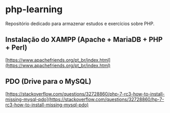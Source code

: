 # php-learning
Repositório dedicado para armazenar estudos e exercícios sobre PHP.

## Instalação do XAMPP (Apache + MariaDB + PHP + Perl)
[https://www.apachefriends.org/pt_br/index.html](https://www.apachefriends.org/pt_br/index.html)

## PDO (Drive para o MySQL)

[https://stackoverflow.com/questions/32728860/php-7-rc3-how-to-install-missing-mysql-pdo](https://stackoverflow.com/questions/32728860/hp-7-rc3-how-to-install-missing-mysql-pdo)